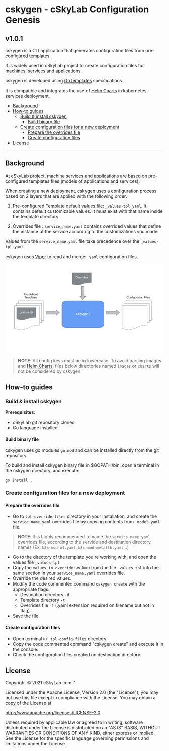 # cskygen - cSkyLab Configuration Genesis <!-- omit in toc -->

## v1.0.1 <!-- omit in toc -->

cskygen is a CLI application that generates configuration files from pre-configured templates.

It is widely used in cSkyLab project to create configuration files for machines, services and applications.

cskygen is developed using [Go templates](https://godoc.org/text/template) specifications.

It is compatible and integrates the use of [Helm Charts](https://helm.sh/) in kubernetes services deployment.

- [Background](#background)
- [How-to guides](#how-to-guides)
  - [Build & install cskygen](#build--install-cskygen)
    - [Build binary file](#build-binary-file)
  - [Create configuration files for a new deployment](#create-configuration-files-for-a-new-deployment)
    - [Prepare the overrides file](#prepare-the-overrides-file)
    - [Create configuration files](#create-configuration-files)
- [License](#license)

---

## Background

At cSkyLab project, machine services and applications are based on pre-configured templates files (models of applications and services).

When creating a new deployment, cskygen uses a configuration process based on 2 layers that are applied with the following order:

1. Pre-configured Template default values file: `_values-tpl.yaml`. It contains default customizable values. It must exist with that name inside the template directory.

2. Overrides file : `service_name.yaml` contains overrided values that define the instance of the service according to the customizations you made.

Values from the `service_name.yaml` file take precedence over the  `_values-tpl.yaml`.

cskygen uses [Viper](https://github.com/spf13/viper) to read and merge `.yaml` configuration files.

![ ](./images/cskygen.png)

> **NOTE**: All config keys must be in lowercase. To avoid parsing images and [Helm Charts](https://helm.sh/), files below directories named `images` or `charts` will not be considered by cskygen.

## How-to guides

### Build & install cskygen

**Prerequisites**:

- cSkyLab git repository cloned
- Go language installed

#### Build binary file

cskygen uses go modules `go.mod` and can be installed directly from the git repository.

To build and install cskygen binary file in $GOPATH/bin, open a terminal in the cskygen directory, and execute:

``` console
go install .
```

### Create configuration files for a new deployment

#### Prepare the overrides file

- Go to `tpl-override-files` directory in your installation, and create the `service_name.yaml` overrides file by copying contents from `_model.yaml` file.
  
>**NOTE**: It is highly recommended to name the `service_name.yaml` overrides file, according to the service and destination directory names (Ex. `k8s-mod-n1.yaml`, `k8s-mod-metallb.yaml`...)

- Go to the directory of the template you're working with, and open the values file `_values-tpl`
- Copy the `values to override` section from the file `_values-tpl` into the same section in your `service_name.yaml` overrides file.
- Override the desired values.
- Modify the code commented command `cskygen create` with the appropriate flags:
  - Destination directory `-d`
  - Template directory `-t`
  - Overrides file `-f` (.yaml extension required on filename but not in flag).
- Save the file.

#### Create configuration files

- Open terminal in `_tpl-config-files` directory.
- Copy the code commented command "cskygen create" and execute it in the console.
- Check the configuration files created on destination directory.

## License

Copyright © 2021 cSkyLab.com ™

Licensed under the Apache License, Version 2.0 (the "License");
you may not use this file except in compliance with the License.
You may obtain a copy of the License at

http://www.apache.org/licenses/LICENSE-2.0

Unless required by applicable law or agreed to in writing, software
distributed under the License is distributed on an "AS IS" BASIS,
WITHOUT WARRANTIES OR CONDITIONS OF ANY KIND, either express or implied.
See the License for the specific language governing permissions and
limitations under the License.
